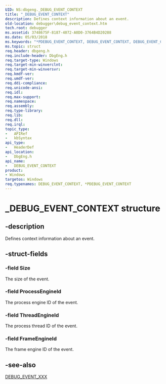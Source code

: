 ```yaml
---
UID: NS:dbgeng._DEBUG_EVENT_CONTEXT
title: "_DEBUG_EVENT_CONTEXT"
description: Defines context information about an event.
old-location: debugger\debug_event_context.htm
tech.root: debugger
ms.assetid: 3748675F-8187-4072-A0D0-3764B4D20288
ms.date: 05/03/2018
ms.keywords: "*PDEBUG_EVENT_CONTEXT, DEBUG_EVENT_CONTEXT, DEBUG_EVENT_CONTEXT structure [Windows Debugging], PDEBUG_EVENT_CONTEXT, PDEBUG_EVENT_CONTEXT structure pointer [Windows Debugging], _DEBUG_EVENT_CONTEXT, dbgeng/DEBUG_EVENT_CONTEXT, dbgeng/PDEBUG_EVENT_CONTEXT, debugger.debug_event_context"
ms.topic: struct
req.header: dbgeng.h
req.include-header: DbgEng.h
req.target-type: Windows
req.target-min-winverclnt: 
req.target-min-winversvr: 
req.kmdf-ver: 
req.umdf-ver: 
req.ddi-compliance: 
req.unicode-ansi: 
req.idl: 
req.max-support: 
req.namespace: 
req.assembly: 
req.type-library: 
req.lib: 
req.dll: 
req.irql: 
topic_type:
-	APIRef
-	kbSyntax
api_type:
-	HeaderDef
api_location:
-	DbgEng.h
api_name:
-	DEBUG_EVENT_CONTEXT
product:
- Windows
targetos: Windows
req.typenames: DEBUG_EVENT_CONTEXT, *PDEBUG_EVENT_CONTEXT
---
```


# _DEBUG_EVENT_CONTEXT structure


## -description


Defines context information about an event.


## -struct-fields




### -field Size

The size of the event.


### -field ProcessEngineId

The process engine ID of the event.


### -field ThreadEngineId

The process thread ID of the event.


### -field FrameEngineId

The frame engine ID of the event.


## -see-also




<a href="https://msdn.microsoft.com/library/windows/hardware/ff541478">DEBUG_EVENT_XXX</a>
 

 

